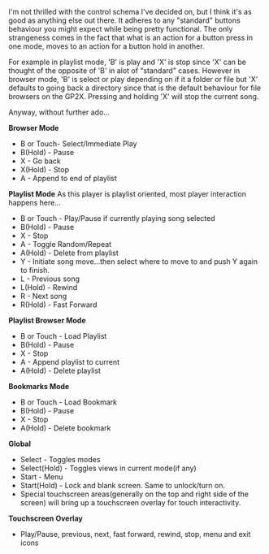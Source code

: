 I'm not thrilled with the control schema I've decided on, but I think it's as good as anything else out there.  It adheres to any "standard" buttons behaviour you might expect while being pretty functional.  The only strangeness comes in the fact that what is an action for a button press in one mode, moves to an action for a button hold in another.

For example in playlist mode, 'B' is play and 'X' is stop since 'X' can be thought of the opposite of 'B' in alot of "standard" cases.  However in browser mode, 'B' is select or play depending on if it a folder or file but 'X' defaults to going back a directory since that is the default behaviour for file browsers on the GP2X.  Pressing and holding 'X' will stop the current song.

Anyway, without further ado...

**Browser Mode**
  * B or Touch- Select/Immediate Play
  * B(Hold) - Pause
  * X - Go back
  * X(Hold) - Stop
  * A - Append to end of playlist

**Playlist Mode**
As this player is playlist oriented, most player interaction happens here...
  * B or Touch - Play/Pause if currently playing song selected
  * B(Hold) - Pause
  * X - Stop
  * A - Toggle Random/Repeat
  * A(Hold) - Delete from playlist
  * Y - Initiate song move...then select where to move to and push Y again to finish.
  * L - Previous song
  * L(Hold) - Rewind
  * R - Next song
  * R(Hold) - Fast Forward

**Playlist Browser Mode**
  * B or Touch - Load Playlist
  * B(Hold) - Pause
  * X - Stop
  * A - Append playlist to current
  * A(Hold) - Delete playlist

**Bookmarks Mode**
  * B or Touch - Load Bookmark
  * B(Hold) - Pause
  * X - Stop
  * A(Hold) - Delete bookmark

**Global**
  * Select - Toggles modes
  * Select(Hold) - Toggles views in current mode(if any)
  * Start - Menu
  * Start(Hold) - Lock and blank screen.  Same to unlock/turn on.
  * Special touchscreen areas(generally on the top and right side of the screen) will bring up a touchscreen overlay for touch interactivity.

**Touchscreen Overlay**
  * Play/Pause, previous, next, fast forward, rewind, stop, menu and exit icons